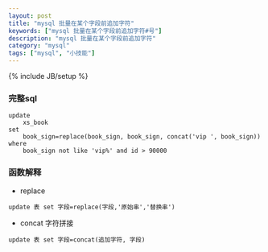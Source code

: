```yaml
---
layout: post
title: "mysql 批量在某个字段前追加字符"
keywords: ["mysql 批量在某个字段前追加字符#号"]
description: "mysql 批量在某个字段前追加字符"
category: "mysql"
tags: ["mysql", "小技能"]
---
```

{% include JB/setup %}

### 完整sql

```
update 
	xs_book 
set 
	book_sign=replace(book_sign, book_sign, concat('vip ', book_sign)) 
where 
	book_sign not like 'vip%' and id > 90000
````

### 函数解释
- replace

```
update 表 set 字段=replace(字段,'原始串','替换串')
```

- concat 字符拼接

```
update 表 set 字段=concat(追加字符, 字段)
```